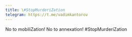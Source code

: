 ```yaml
---
title: \#StopMurderiZation
telegram: https://t.me/vadimkantorov
---
```

No to mobiliZation!
No to annexation!
#StopMurderiZation

